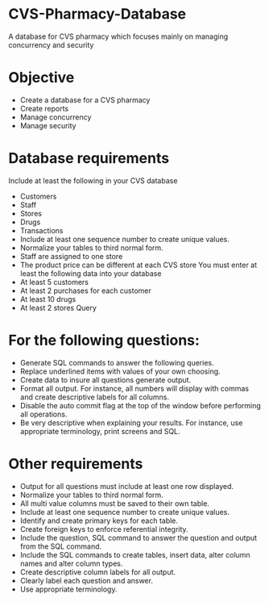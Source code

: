 # CVS-Pharmacy-Database #
A database for CVS pharmacy which focuses mainly on managing concurrency and security

# Objective #
- Create a database for a CVS pharmacy
- Create reports
- Manage concurrency
- Manage security

# Database requirements #
Include at least the following in your CVS database
- Customers
- Staff
- Stores
- Drugs
- Transactions
- Include at least one sequence number to create unique values.
- Normalize your tables to third normal form.
- Staff are assigned to one store
- The product price can be different at each CVS store
You must enter at least the following data into your database
- At least 5 customers
- At least 2 purchases for each customer
- At least 10 drugs
- At least 2 stores
Query

# For the following questions: #
- Generate SQL commands to answer the following queries.
- Replace underlined items with values of your own choosing.
- Create data to insure all questions generate output.
- Format all output. For instance, all numbers will display with commas and create descriptive labels for all columns.
- Disable the auto commit flag at the top of the window before performing all operations.
- Be very descriptive when explaining your results. For instance, use appropriate terminology, print screens and SQL.

# Other requirements #
- Output for all questions must include at least one row displayed.
- Normalize your tables to third normal form.
- All multi value columns must be saved to their own table.
- Include at least one sequence number to create unique values.
- Identify and create primary keys for each table.
- Create foreign keys to enforce referential integrity.
- Include the question, SQL command to answer the question and output from the SQL command.
- Include the SQL commands to create tables, insert data, alter column names and alter column types.
- Create descriptive column labels for all output.
- Clearly label each question and answer.
- Use appropriate terminology.
